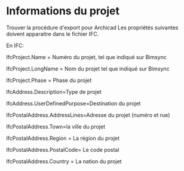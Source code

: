 # Informations du projet

Trouver la procédure d'export pour Archicad Les propriétés suivantes doivent apparaitre dans le fichier IFC.

En IFC:

IfcProject.Name = Numéro du projet, tel que indiqué sur Bimsync

IfcProject.LongName = Nom du projet tel que indiqué sur Bimsync

IfcProject.Phase = Phase du projet

IfcAddress.Description=Type de projet

IfcAddress.UserDefinedPurpose=Destination du projet

IfcPostalAddress.AddressLines=Adresse du projet \(numéro et rue\)

IfcPostalAddress.Town=la ville du projet

IfcPostalAddress.Region = La région du projet

IfcPostalAddress.PostalCode= Le code postal

IfcPostalAddress.Country = La nation du projet

